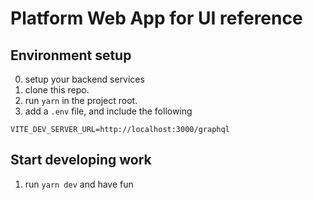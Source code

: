 # Platform Web App for UI reference

## Environment setup
0. setup your backend services
1. clone this repo.
2. run `yarn` in the project root.
3. add a `.env` file, and include the following
```
VITE_DEV_SERVER_URL=http://localhost:3000/graphql
```

## Start developing work
1. run `yarn dev` and have fun

